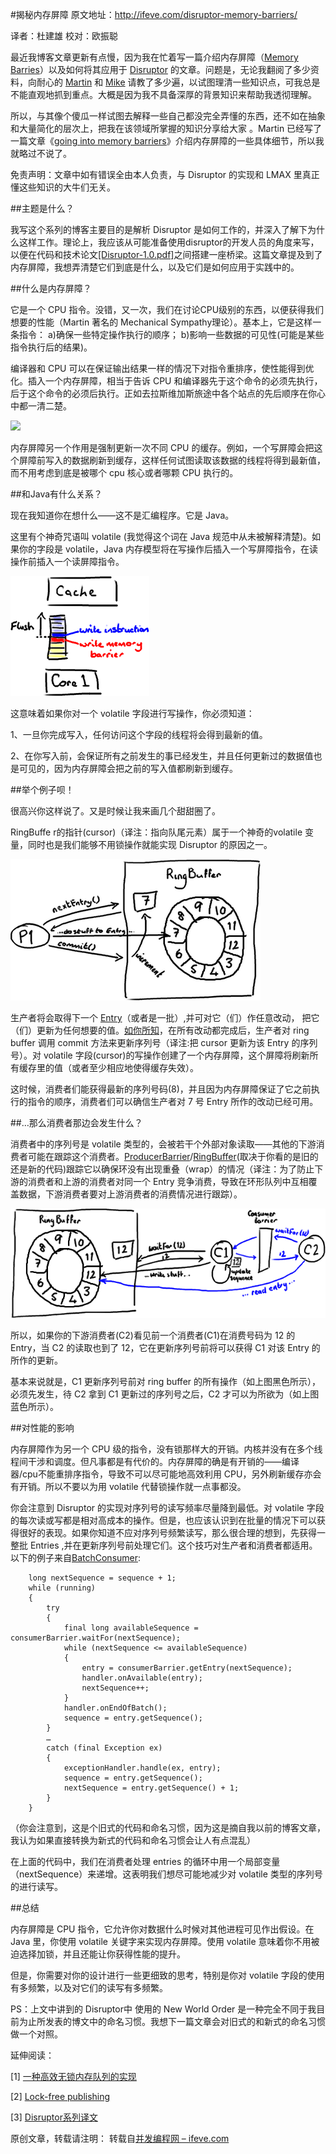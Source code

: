 #揭秘内存屏障
原文地址：http://ifeve.com/disruptor-memory-barriers/

译者：杜建雄     校对：欧振聪

最近我博客文章更新有点慢，因为我在忙着写一篇介绍内存屏障（[Memory Barries](http://en.wikipedia.org/wiki/Memory_barrier)）以及如何将其应用于 [Disruptor](http://code.google.com/p/disruptor) 的文章。问题是，无论我翻阅了多少资料，向耐心的 [Martin](http://mechanical-sympathy.blogspot.com/) 和 [Mike](http://mikes-tech.blogspot.com/) 请教了多少遍，以试图理清一些知识点，可我总是不能直观地抓到重点。大概是因为我不具备深厚的背景知识来帮助我透彻理解。

所以，与其像个傻瓜一样试图去解释一些自己都没完全弄懂的东西，还不如在抽象和大量简化的层次上，把我在该领域所掌握的知识分享给大家 。Martin 已经写了一篇文章《[going into memory barriers](http://mechanical-sympathy.blogspot.com/2011/07/memory-barriersfences.html)》介绍内存屏障的一些具体细节，所以我就略过不说了。

免责声明：文章中如有错误全由本人负责，与 Disruptor 的实现和 LMAX 里真正懂这些知识的大牛们无关。


##主题是什么？

我写这个系列的博客主要目的是解析 Disruptor 是如何工作的，并深入了解下为什么这样工作。理论上，我应该从可能准备使用disruptor的开发人员的角度来写，以便在代码和技术论文[\[Disruptor-1.0.pdf\]](http://disruptor.googlecode.com/files/Disruptor-1.0.pdf)之间搭建一座桥梁。这篇文章提及到了内存屏障，我想弄清楚它们到底是什么，以及它们是如何应用于实践中的。

##什么是内存屏障？

它是一个 CPU 指令。没错，又一次，我们在讨论CPU级别的东西，以便获得我们想要的性能（Martin 著名的 Mechanical Sympathy理论）。基本上，它是这样一条指令：
  a)确保一些特定操作执行的顺序；
  b)影响一些数据的可见性(可能是某些指令执行后的结果)。

编译器和 CPU 可以在保证输出结果一样的情况下对指令重排序，使性能得到优化。插入一个内存屏障，相当于告诉 CPU 和编译器先于这个命令的必须先执行，后于这个命令的必须后执行。正如去拉斯维加斯旅途中各个站点的先后顺序在你心中都一清二楚。

 ![](4-1.png)

内存屏障另一个作用是强制更新一次不同 CPU 的缓存。例如，一个写屏障会把这个屏障前写入的数据刷新到缓存，这样任何试图读取该数据的线程将得到最新值，而不用考虑到底是被哪个 cpu 核心或者哪颗 CPU 执行的。

##和Java有什么关系？

现在我知道你在想什么——这不是汇编程序。它是 Java。

这里有个神奇咒语叫 volatile (我觉得这个词在 Java 规范中从未被解释清楚)。如果你的字段是 volatile，Java 内存模型将在写操作后插入一个写屏障指令，在读操作前插入一个读屏障指令。

 ![](images\4-2.png)
 

这意味着如果你对一个 volatile 字段进行写操作，你必须知道：

1、一旦你完成写入，任何访问这个字段的线程将会得到最新的值。

2、在你写入前，会保证所有之前发生的事已经发生，并且任何更新过的数据值也是可见的，因为内存屏障会把之前的写入值都刷新到缓存。

##举个例子呗！

很高兴你这样说了。又是时候让我来画几个甜甜圈了。

RingBuffe r的指针(cursor)（译注：指向队尾元素）属于一个神奇的volatile 变量，同时也是我们能够不用锁操作就能实现 Disruptor 的原因之一。

 ![](images\4-3.png)

生产者将会取得下一个 [Entry](http://code.google.com/p/disruptor/source/browse/trunk/code/src/main/com/lmax/disruptor/AbstractEntry.java?spec=svn109&r=201)（或者是一批）,并可对它（们）作任意改动， 把它（们）更新为任何想要的值。[如你所知](http://ifeve.com/dissecting-the-disruptor-writing-to-the-ring-buffer/)，在所有改动都完成后，生产者对 ring buffer 调用 commit 方法来更新序列号（译注:把 cursor 更新为该 Entry 的序列号）。对 volatile 字段(cursor)的写操作创建了一个内存屏障，这个屏障将刷新所有缓存里的值（或者至少相应地使得缓存失效）。

这时候，消费者们能获得最新的序列号码(8)，并且因为内存屏障保证了它之前执行的指令的顺序，消费者们可以确信生产者对 7 号 Entry 所作的改动已经可用。

##…那么消费者那边会发生什么？

消费者中的序列号是 volatile 类型的，会被若干个外部对象读取——其他的下游消费者可能在跟踪这个消费者。[ProducerBarrier](http://code.google.com/p/disruptor/source/browse/trunk/code/src/main/com/lmax/disruptor/ProducerBarrier.java?spec=svn109&r=201)/[RingBuffer](http://code.google.com/p/disruptor/source/browse/trunk/code/src/main/com/lmax/disruptor/RingBuffer.java?spec=svn109&r=242)(取决于你看的是旧的还是新的代码)跟踪它以确保环没有出现重叠（wrap）的情况（译注：为了防止下游的消费者和上游的消费者对同一个 Entry 竞争消费，导致在环形队列中互相覆盖数据，下游消费者要对上游消费者的消费情况进行跟踪）。

![](images\4-4.png)

所以，如果你的下游消费者(C2)看见前一个消费者(C1)在消费号码为 12 的 Entry，当 C2 的读取也到了 12，它在更新序列号前将可以获得 C1 对该 Entry 的所作的更新。

基本来说就是，C1 更新序列号前对 ring buffer 的所有操作（如上图黑色所示），必须先发生，待 C2 拿到 C1 更新过的序列号之后，C2 才可以为所欲为（如上图蓝色所示）。

##对性能的影响

内存屏障作为另一个 CPU 级的指令，没有锁那样大的开销。内核并没有在多个线程间干涉和调度。但凡事都是有代价的。内存屏障的确是有开销的——编译器/cpu不能重排序指令，导致不可以尽可能地高效利用 CPU，另外刷新缓存亦会有开销。所以不要以为用 volatile 代替锁操作就一点事都没。

你会注意到 Disruptor 的实现对序列号的读写频率尽量降到最低。对 volatile 字段的每次读或写都是相对高成本的操作。但是，也应该认识到在批量的情况下可以获得很好的表现。如果你知道不应对序列号频繁读写，那么很合理的想到，先获得一整批 Entries ,并在更新序列号前处理它们。这个技巧对生产者和消费者都适用。以下的例子来自[BatchConsumer](http://code.google.com/p/disruptor/source/browse/trunk/code/src/main/com/lmax/disruptor/BatchConsumer.java?r=239):

```
    long nextSequence = sequence + 1;
    while (running)
    {
        try
        {
            final long availableSequence = consumerBarrier.waitFor(nextSequence);
            while (nextSequence <= availableSequence)
            {
                entry = consumerBarrier.getEntry(nextSequence);
                handler.onAvailable(entry);
                nextSequence++;
            }
            handler.onEndOfBatch();
            sequence = entry.getSequence();
        }
        …
        catch (final Exception ex)
        {
            exceptionHandler.handle(ex, entry);
            sequence = entry.getSequence();
            nextSequence = entry.getSequence() + 1;
        }
    }

```

（你会注意到，这是个旧式的代码和命名习惯，因为这是摘自我以前的博客文章，我认为如果直接转换为新式的代码和命名习惯会让人有点混乱）

在上面的代码中，我们在消费者处理 entries 的循环中用一个局部变量（nextSequence）来递增。这表明我们想尽可能地减少对 volatile 类型的序列号的进行读写。

##总结

内存屏障是 CPU 指令，它允许你对数据什么时候对其他进程可见作出假设。在 Java 里，你使用 volatile 关键字来实现内存屏障。使用 volatile 意味着你不用被迫选择加锁，并且还能让你获得性能的提升。

但是，你需要对你的设计进行一些更细致的思考，特别是你对 volatile 字段的使用有多频繁，以及对它们的读写有多频繁。

PS：上文中讲到的 Disruptor中 使用的 New World Order 是一种完全不同于我目前为止所发表的博文中的命名习惯。我想下一篇文章会对旧式的和新式的命名习惯做一个对照。

 延伸阅读：

[1]  [一种高效无锁内存队列的实现](http://www.searchtb.com/2012/10/introduction_to_disruptor.html)

[2] [Lock-free publishing](http://blog.codeaholics.org/2011/the-disruptor-lock-free-publishing/)

[3] [Disruptor系列译文](http://ifeve.com/disruptor/)

原创文章，转载请注明： 转载自[并发编程网 – ifeve.com](http://ifeve.com/)


